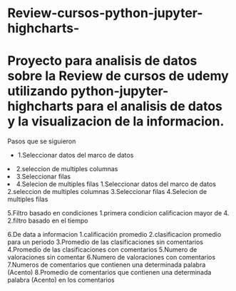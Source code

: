 # Review-cursos-python-jupyter-highcharts-

<h1>Proyecto para analisis de datos sobre la Review de cursos de udemy utilizando python-jupyter-highcharts para el analisis de datos y la visualizacion de la informacion.</h1>

<p>Pasos que se siguieron</p>
<ul>
<li>1.Seleccionar datos del marco de datos</ul>
<li>2.seleccion de multiples columnas </ul>
<li>3.Seleccionar filas</ul>
<li>4.Selecion de multiples filas</ul>
  
</ul>
1.Seleccionar datos del marco de datos
2.seleccion de multiples columnas 
3.Seleccionar filas
4.Selecion de multiples filas

5.Filtro basado en condiciones
  1.primera condicion calificacion mayor de 4.
  2.filtro basado en el tiempo

6.De data a informacion
  1.calificación promedio
  2.clasificacion promedio para un periodo
  3.Promedio de las clasificaciones sin comentarios
  4.Promedio de las clasificaciones con comentarios
  5.Numero de valoraciones sin comentar
  6.Numero de valoraciones con comentarios 
  7.Numeros de comentarios que contienen una determinada palabra (Acento)
  8.Promedio de comentarios que contienen una determinada palabra (Acento) en los comentarios
